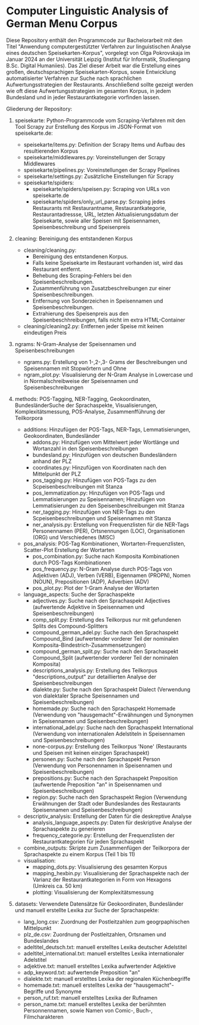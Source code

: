 # Computer Linguistic Analysis of German Menu Corpus

Diese Repository enthält den Programmcode zur Bachelorarbeit mit den Titel "Anwendung computergestützter Verfahren zur linguistischen Analyse eines deutschen Speisekarten-Korpus", vorgelegt von Olga Pokrovskaja im Januar 2024 an der Universität Leipzig (Institut für Informatik, Studiengang B.Sc. Digital Humaniies). Das Ziel dieser Arbeit war die Erstellung eines großen, deutschsprachigen Speisekarten-Korpus, sowie Entwicklung automatisierter Verfahren zur Suche nach sprachlichen Aufwertungsstrategien der Restaurants. Anschließend sollte gezeigt werden wie oft diese Aufwertungsstrategien im gesamten Korpus, in jedem Bundesland und in jeder Restaurantkategorie vorfinden lassen.

Gliederung der Repository:

1. speisekarte: Python-Programmcode vom Scraping-Verfahren mit den Tool Scrapy zur Erstellung des Korpus im JSON-Format von speisekarte.de:
   - speisekarte/items.py: Definition der Scrapy Items und Aufbau des resultierenden Korpus
   - speisekarte/middlewares.py: Voreinstellungen der Scrapy Middlewares
   - speisekarte/pipelines.py: Voreinstellungen der Scrapy Pipelines
   - speisekarte/settings.py: Zusätzliche Einstellungen für Scrapy
   - speisekarte/spiders:
     - speisekarte/spiders/speisen.py: Scraping von URLs von speisekarte.de
     - speisekarte/spiders/only_url_parse.py: Scraping jedes Restaurants mit Restaurantname, Restaurantkategorie, Restaurantadressse, URL, letzten Aktualisierungsdatum der Speisekarte, sowie aller Speisen mit Speisennamen, Speisenbeschreibung und Speisenpreis


2. cleaning: Bereinigung des entstandenen Korpus
   - cleaning/cleaning.py:
        - Bereinigung des entstandenen Korpus.
        - Falls keine Speisekarte im Restaurant vorhanden ist, wird das Restaurant entfernt.
        - Behebung des Scraping-Fehlers bei den Speisenbeschreibungen.
        - Zusammenführung von Zusatzbeschreibungen zur einer Speisenbeschreibungen.
        - Entfernung von Sonderzeichen in Speisennamen und Speisenbeschreibungen.
        - Extrahierung des Speisenpreis aus den Speisenbeschhreibungen, falls nicht im extra HTML-Container
   - cleaning/cleaning2.py: Entfernen jeder Speise mit keinen eindeutigen Preis
  
3. ngrams: N-Gram-Analyse der Speisennamen und Speisenbeschreibungen
   - ngrams.py: Erstellung von 1-,2-,3- Grams der Beschreibungen und Speisennamen mit Stopwörtern und Ohne
   - ngram_plot.py: Visualisierung der N-Gram Analyse in Lowercase und in Normalschreibweise der Speisennamen und Speisenbeschreibungen
  
4. methods: POS-Tagging, NER-Tagging, Geokoordinaten, BundesländerSuche der Sprachaspekte, Visualisierungen, Komplexitätsmessung, POS-Analyse, Zusammenfführung der Teilkorpora
   - additions: Hinzufügen der POS-Tags, NER-Tags, Lemmatisierungen, Geokoordinaten, Bundesländer
     - addons.py: Hinzufügen vom Mittelwert jeder Wortlänge und Wortanzahl in den Speisenbeschreibungen
     - bundesland.py: Hinzufügen von deutschen Bundesländern anhand der PLZ
     - coordinates.py: Hinzufügen von Koordinaten nach den Mittelpunkt der PLZ
     - pos_tagging.py: Hinzufügen von POS-Tags zu den Scpeisenbeschreibungen mit Stanza
     - pos_lemmatization.py: Hinzufügen von POS-Tags und Lemmatisierungen zu Speisennamen; Hinzufügen von Lemmatisierungen zu den Speisenbeschreibungen mit Stanza
     - ner_tagging.py: Hinzufügen von NER-Tags zu den Scpeisenbeschreibungen und Speisennamen mit Stanza
     - ner_analysis.py: Erstellung von Frequenzlisten für die NER-Tags Personennamen (PER), Ortsnennungen (LOC), Organisationen (ORG) und Verschiedenes (MISC)
   - pos_analysis: POS-Tag Kombinationen, Wortarten-Frequenzlisten, Scatter-Plot Erstellung der Wortarten
     - pos_combination.py: Suche nach Komposita Kombinationen durch POS-Tags Kombinationen
     - pos_frequency.py: N-Gram Analyse durch POS-Tags von Adjektiven (ADJ), Verben (VERB), Eigennamen (PROPN), Nomen (NOUN), Prepositionen (ADP), Adverbien (ADV)
     - pos_plot.py: Plot der 1-Gram Analyse der Wortarten
   - language_aspects: Suche der Sprachaspekte
     - adjectives.py: Suche nach den Sprachaspekt Adjectives (aufwertende Adjektive in Speisennamen und Speisenbeschreibungen)
     - comp_split.py: Erstellung des Teilkorpus nur mit gefundenen Splits des Compound-Splitters
     - compound_german_adel.py: Suche nach den Sprachaspekt Compound_Bind (aufwertender vorderer Teil der nominalen Komposita-Bindestrich-Zusammensetzungen)
     - compound_german_split.py: Suche nach den Sprachaspekt Compound_Split (aufwertender vorderer Teil der nominalen Komposita)
     - descriptions_analysis.py: Erstellung des Teilkorpus "descriptions_output" zur detaillierten Analyse der Speisenbeschreibungen
     - dialekte.py: Suche nach den Sprachaspekt Dialect (Verwendung von dialektaler Sprache Speisennamen und Speisenbeschreibungen)
     - homemade.py: Suche nach den Sprachaspekt Homemade (Verwendung von "hausgemacht"-Erwähnungen und Synonymen in Speisennamen und Speisenbeschreibungen)
     - international_adel.py: Suche nach den Sprachaspekt International (Verwendung von internationalen Adelstiteln in Speisennamen und Speisenbeschreibungen)
     - none-corpus.py: Erstellung des Teilkorpus 'None' (Restaurants und Speisen mit keinen einzigen Sprachaspekt)
     - personen.py: Suche nach den Sprachaspekt Person (Verwendung von Personennamen in  Speisennamen und Speisenbeschreibungen)
     - prepositions.py: Suche nach den Sprachaspekt Preposition (aufwertende Preposition "an" in Speisennamen und Speisenbeschreibungen)
     - region.py: Suche nach den Sprachaspekt Region (Verwendung Erwähnungen der Stadt oder Bundeslandes des Restaurants Speisennamen und Speisenbeschreibungen)
   - descriptiv_analysis: Erstellung der Daten für die deskreptive Analyse
     - analysis_language_aspects.py: Daten für deskriptive Analyse der Sprachaspekte zu generieren
     - frequency_categorie.py: Erstellung der Frequenzlisten der Restaurantkategorien für jeden Sprachaspekt
   - combine_outputs: Skripte zum Zusammenfügen der Teilkorpora der Sprachaspekte zu einem Korpus (Teil 1 bis 11)
   - visualisation:
     - mapping_dots.py: Visualisierung des gesamten Korpus
     - mapping_hexbin.py: Visualisierung der Sprachaspekte nach der Varianz der Restaurantkategorien in Form von Hexagons (Umkreis ca. 50 km)
     - plotting: Visualisierung der Komplexitätsmessung

5. datasets: Verwendete Datensätze für Geokoordinaten, Bundesländer und manuell erstellte Lexika zur Suche der Sprachaspekte:
   - lang_long.csv: Zuordnung der Postleitzahlen zum geogrpaphischen Mittelpunkt
   - plz_de.csv: Zuordnung der Postleitzahlen, Ortsnamen und Bundeslandes
   - adeltitel_deutsch.txt: manuell erstelltes Lexika deutscher Adelstitel
   - adeltitel_international.txt: manuell erstelltes Lexika internationaler Adelstitel
   - adjektive.txt: manuell erstelltes Lexika aufwertender Adjektive
   - adp_keyword.txt: aufwertende Preposition "an"
   - dialekte.txt: manuell erstelltes Lexika der regionalen Küchenbegriffe
   - homemade.txt: manuell erstelltes Lexika der "hausgemacht"-Begriffe und Synonyme
   - person_ruf.txt: manuell erstelltes Lexika der Rufnamen
   - person_name.txt: manuell erstelltes Lexika der berühmten Personnennamen, sowie Namen von Comic-, Buch-, Filmcharakteren
 

